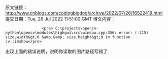 原文链接：http://www.cnblogs.com/codingbigdog/archive/2022/07/26/16522419.html
提交日期：Tue, 26 Jul 2022 11:51:00 GMT
博文内容：

                    <pre> C:\projects\opencv-python\opencv\modules\highgui\src\window.cpp:356: error: (-215) size.width&gt;0 &amp;&amp; size.height&gt;0 in function cv::imshow</pre> 
<p>出现上面的错误说明，说明你读取的图片路径写错了</p>
                